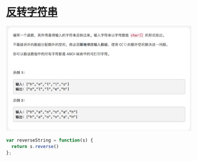 # [反转字符串](https://leetcode-cn.com/explore/interview/card/top-interview-questions-easy/5/strings/32)

![reverseString](./imgs/reverseString.png)

```js
var reverseString = function(s) {
  return s.reverse()
};
```